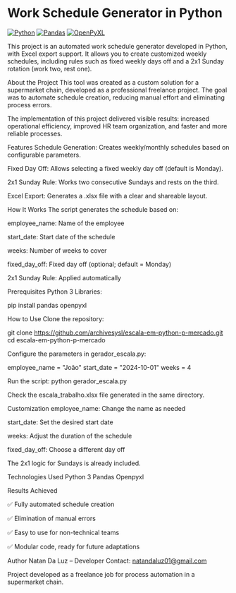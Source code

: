 # Work Schedule Generator in Python

[![Python](https://img.shields.io/badge/Python-3776AB?style=flat&logo=python&logoColor=white)]()
[![Pandas](https://img.shields.io/badge/Pandas-150458?style=flat&logo=pandas&logoColor=white)]()
[![OpenPyXL](https://img.shields.io/badge/OpenPyXL-000000?style=flat&logo=python&logoColor=white)]()





This project is an automated work schedule generator developed in Python, with Excel export support. It allows you to create customized weekly schedules, including rules such as fixed weekly days off and a 2x1 Sunday rotation (work two, rest one).

About the Project
This tool was created as a custom solution for a supermarket chain, developed as a professional freelance project. The goal was to automate schedule creation, reducing manual effort and eliminating process errors.

The implementation of this project delivered visible results: increased operational efficiency, improved HR team organization, and faster and more reliable processes.

Features
Schedule Generation: Creates weekly/monthly schedules based on configurable parameters.

Fixed Day Off: Allows selecting a fixed weekly day off (default is Monday).

2x1 Sunday Rule: Works two consecutive Sundays and rests on the third.

Excel Export: Generates a .xlsx file with a clear and shareable layout.

How It Works
The script generates the schedule based on:

employee_name: Name of the employee

start_date: Start date of the schedule

weeks: Number of weeks to cover

fixed_day_off: Fixed day off (optional; default = Monday)

2x1 Sunday Rule: Applied automatically

Prerequisites
Python 3
Libraries:

pip install pandas openpyxl

How to Use
Clone the repository:

git clone https://github.com/archivesysl/escala-em-python-p-mercado.git
cd escala-em-python-p-mercado

Configure the parameters in gerador_escala.py:

employee_name = "João"
start_date = "2024-10-01"
weeks = 4


Run the script:
python gerador_escala.py

Check the escala_trabalho.xlsx file generated in the same directory.

Customization
employee_name: Change the name as needed

start_date: Set the desired start date

weeks: Adjust the duration of the schedule

fixed_day_off: Choose a different day off

The 2x1 logic for Sundays is already included.

Technologies Used
Python 3
Pandas
Openpyxl

Results Achieved

✅ Fully automated schedule creation

✅ Elimination of manual errors

✅ Easy to use for non-technical teams

✅ Modular code, ready for future adaptations

Author
Natan Da Luz – Developer
Contact: natandaluz01@gmail.com

Project developed as a freelance job for process automation in a supermarket chain.
